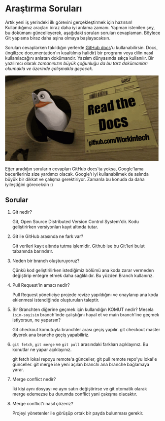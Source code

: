 # Araştırma Soruları

Artık yeni iş yerindeki ilk görevini gerçekleştirmek için hazırsın! Kullandığımız araçları biraz daha iyi anlama zamanı. Yapman istenilen şey, bu dokümanı güncelleyerek, aşağıdaki soruları soruları cevaplaman. Böylece Git yapısına biraz daha aşina olmaya başlayacaksın.

Soruları cevaplarken takıldığın yerlerde [GitHub docs](https://docs.github.com/en)'u kullanabilirsin. Docs, (ingilizce documentation'ın kısaltılmış halidir) bir programı veya dilin nasıl kullanılacağını anlatan dokümandır. Yazılım dünyasında sıkça kullanılır. Bir yazılımcı olarak _zamanınızın büyük çoğunluğu da bu tarz dokümanları okumakla ve üzerinde çalışmakla geçecek_.

![READ THE DOCS](https://github.com/Workintech/FSWeb-S1G1-Projesi-Web-Development-Projesi-icin-Git/blob/main/read-the-docs-wit.gif?raw=true)

Eğer aradığın soruların cevapları GitHub docs'ta yoksa, Google'lama becerileriniz size yardımcı olacak. Google'ı iyi kullanabilmek de aslında büyük bir dikkat ve çalışma gerektiriyor. Zamanla bu konuda da daha iyileştiğini göreceksin :)

## Sorular

1. Git nedir?

    Git, Open Source Distributed Version Control System'dir. Kodu geliştirirken versiyonları kayıt altında tutar.

2. Git ile GitHub arasında ne fark var?

    Git verileri kayıt altında tutma işlemidir. Github ise bu Git'leri bulut tabanında barındırır.

3. Neden bir branch oluşturuyoruz?

    Çünkü kod geliştirilirken istediğimiz bölümü ana koda zarar vermeden değiştirip entegre etmek daha sağlıklıdır. Bu yüzden Branch kullanırız.

4. Pull Request'in amacı nedir?

    Pull Request yöneticiye projede revize yapıldığını ve onaylanıp ana koda eklenmesi istendiğinde oluşturulan taleptir.

5. Bir Branchten diğerine geçmek için kullandığın KOMUT nedir? Mesela `isim-soyisim` branch'inde çalıştığını hayal et ve main branch'ine geçmek istiyorsun, ne yaparsın?

    Git checkout komutuyla branchler arası geçiş yapılır. git checkout master diyerek ana branche geçiş yapabiliriz.

6. `git fetch`, `git merge` ve `git pull` arasındaki farklıarı açıklayınız. Bu konutlar ne yapar açıklayınız.

    git fetch lokal repoyu remote'a günceller, git pull remote repo'yu lokal'e günceller. git merge ise yeni açılan branchi ana branche bağlamaya yarar.

7. Merge conflict nedir?

    İki kişi aynı dosyayı ve aynı satırı değiştirirse ve git otomatik olarak merge edemezse bu durumda conflict yani çakışma olacaktır.

8. Merge conflict'i nasıl çözeriz?

    Projeyi yönetenler ile görüşüp ortak bir payda bulunması gerekir.
